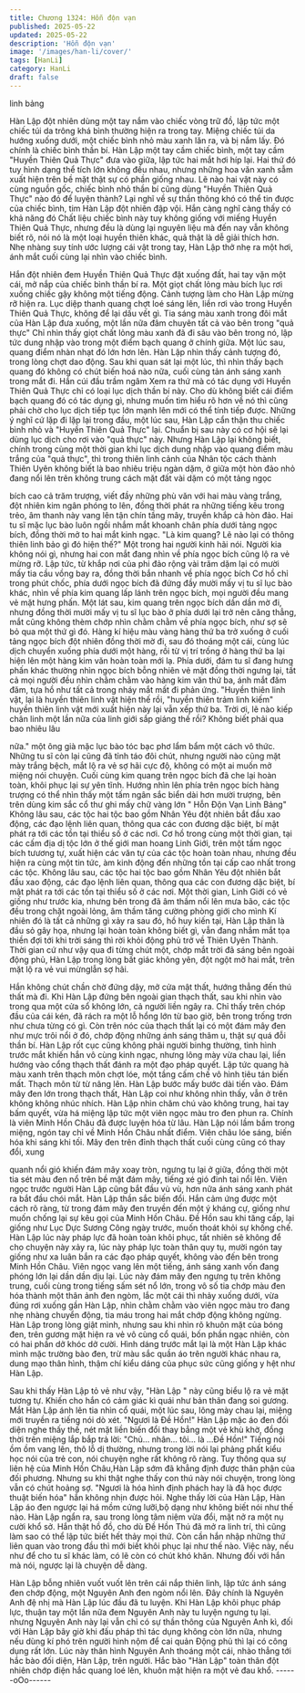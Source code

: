 ```yaml
---
title: Chương 1324: Hỗn độn vạn
published: 2025-05-22
updated: 2025-05-22
description: 'Hỗn độn vạn'
image: '/images/han-li/cover/'
tags: [HanLi]
category: HanLi
draft: false
---
```


linh bảng

Hàn Lập đột nhiên dùng một tay nắm vào chiếc vòng trữ đồ, lập
tức một chiếc túi da trông khá bình thường hiện ra trong tay.
Miệng chiếc túi da hướng xuống dưới, một chiếc bình nhỏ màu
xanh lăn ra, và bị nắm lấy.
Đó chính là chiếc bình thần bí.
Hàn Lập một tay cầm chiếc bình, một tay cầm "Huyền Thiên Quả
Thực" đưa vào giữa, lập tức hai mắt hơi híp lại.
Hai thứ đó tuy hình dạng thể tích lớn không đều nhau, nhưng
những hoa văn xanh sẫm xuất hiện trên bề mặt thật sự có phần
giống nhau.
Lẽ nào hai vật này có cùng nguồn gốc, chiếc bình nhỏ thần bí
cũng dùng "Huyền Thiên Quả Thực" nào đó để luyện thành?
Lại nghĩ về sự thần thông khó có thể tin được của chiếc bình, tim
Hàn Lập đột nhiên đập vội.
Hắn càng nghĩ càng thấy có khả năng đó
Chất liệu chiếc bình này tuy không giống với miếng Huyền Thiên
Quả Thực, nhưng đều là dùng lại nguyên liệu mà đến nay vẫn
không biết rõ, nói nó là một loại huyền thiên khác, quả thật là dễ
giải thích hơn.
Nhẹ nhàng suy tính ước lượng cái vật trong tay, Hàn Lập thở nhẹ
ra một hơi, ánh mắt cuối cùng lại nhìn vào chiếc bình.

Hắn đột nhiên đem Huyền Thiên Quả Thực đặt xuống đất, hai tay
vặn một cái, mở nắp của chiếc bình thần bí ra.
Một giọt chất lỏng màu bích lục rơi xuống chiếc gậy không một
tiếng động.
Cảnh tượng làm cho Hàn Lập mừng rỡ hiện ra.
Lục diệp thanh quang chợt loé sáng lên, liền rơi vào trong Huyền
Thiên Quả Thực, không để lại dấu vết gì.
Tia sáng màu xanh trong đôi mắt của Hàn Lập đưa xuống, một
lần nữa đâm chuyên tất cả vào bên trong "quả thực"
Chỉ nhìn thấy giọt chất lỏng màu xanh đã đi sâu vào bên trong nó,
lập tức dung nhập vào trong một điểm bạch quang ở chính giữa.
Một lúc sau, quang điểm nhàn nhạt đó lớn hơn lên.
Hàn Lập nhìn thấy cảnh tượng đó, trong lòng chợt dao động. Sau
khi quan sát lại một lúc, thì nhìn thấy bạch quang đó không có
chút biến hoá nào nữa, cuối cùng tản ánh sáng xanh trong mắt đi.
Hắn cúi đầu trầm ngâm
Xem ra thứ mà có tác dụng với Huyền Thiên Quả Thực chỉ có loại
lục dịch thần bí này. Cho dù không biết cái điểm bạch quang đó
có tác dụng gì, nhưng muốn tìm hiểu rõ hơn về nó thì cũng phải
chờ cho lục dịch tiếp tục lớn mạnh lên mới có thể tính tiếp được.
Những ý nghĩ cứ lặp đi lặp lại trong đầu, một lúc sau, Hàn Lập
cẩn thận thu chiếc bình nhỏ và "Huyền Thiên Quả Thực" lại.
Chuẩn bị sau này có cơ hội sẽ lại dùng lục dịch cho rơi vào "quả
thực" này.
Nhưng Hàn Lập lại không biết, chính trong cùng một thời gian khi
lục dịch dung nhập vào quang điểm màu trắng của "quả thực", thì
trong thiên linh cảnh của Nhân tộc cách thành Thiên Uyên không
biết là bao nhiêu triệu ngàn dặm, ở giữa một hòn đảo nhỏ đang
nổi lên trên không trung cách mặt đất vài dặm có một tảng ngọc

bích cao cả trăm trượng, viết đầy những phù văn với hai màu
vàng trắng, đột nhiên kim ngân phóng to lên, đồng thời phát ra
những tiếng kêu trong trẻo, âm thanh này vang lên tận chín tầng
mây, truyền khắp cả hòn đảo.
Hai tu sĩ mặc lục bào luôn ngồi nhắm mắt khoanh chân phía dưới
tảng ngọc bích, đồng thời mở to hai mắt kinh ngạc.
"Là kim quang? Lẽ nào lại có thông thiên linh bảo gì đó hiện thế?"
Một trong hai người kinh hãi nói.
Người kia không nói gì, nhưng hai con mắt đang nhìn về phía
ngọc bích cũng lộ ra vẻ mừng rỡ.
Lập tức, từ khắp nơi của phi đảo rộng vài trăm dặm lại có mười
mấy tia cầu vồng bay ra, đồng thời bắn nhanh về phía ngọc bích
Cơ hồ chỉ trong phút chốc, phía dưới ngọc bích đã đứng đầy
mười mấy vị tu sĩ lục bào khác, nhìn về phía kim quang lấp lánh
trên ngọc bích, mọi người đều mang vẻ mặt hưng phấn.
Một lát sau, kim quang trên ngọc bích dần dần mờ đi, nhưng đồng
thời mười mấy vị tu sĩ lục bào ở phía dưới lại trở nên căng thẳng,
mắt cũng không thèm chớp nhìn chằm chằm về phía ngọc bích,
như sợ sẽ bỏ qua một thứ gì đó.
Hàng kí hiệu màu vàng hàng thứ ba trở xuống ở cuối tảng ngọc
bích đột nhiên đồng thời mờ đi, sau đó thoáng một cái, cùng lúc
dịch chuyển xuống phía dưới một hàng, rồi từ vị trí trống ở hàng
thứ ba lại hiện lên một hàng kim văn hoàn toàn mới lạ.
Phía dưới, đám tu sĩ đang hưng phấn khác thường nhìn ngọc
bích bỗng nhiên vẻ mặt đồng thời ngưng lại, tất cả mọi người đều
nhìn chằm chằm vào hàng kim văn thứ ba, ánh mắt đăm đăm, tựa
hồ như tất cả trong nháy mắt mất đi phản ứng.
"Huyền thiên linh vật, lại là huyền thiên linh vật hiện thế rồi,
"huyền thiên trảm linh kiếm" huyền thiên linh vật mới xuất hiện
này lại vẫn xếp thứ ba. Trời ơi, lẽ nào kiếp chân linh một lần nữa
của linh giới sắp giáng thế rồi? Không biết phải qua bao nhiêu lâu

nữa." một ông già mặc lục bào tóc bạc phơ lẩm bẩm một cách vô
thức.
Những tu sĩ còn lại cũng đã tỉnh táo đôi chút, nhưng người nào
cũng mặt mày trắng bệch, mắt lộ ra vẻ sợ hãi cực độ, không có
một ai muốn mở miệng nói chuyện.
Cuối cùng kim quang trên ngọc bích đã che lại hoàn toàn, khôi
phục lại sự yên tĩnh.
Hướng nhìn lên phía trên ngọc bích hàng trượng có thể nhìn thấy
một tấm ngân sắc biển dài hơn mười trượng, bên trên dùng kim
sắc cổ thư ghi mấy chữ vàng lớn " Hỗn Độn Vạn Linh Bảng"
Không lâu sau, các tộc hai tộc bao gồm Nhân Yêu đột nhiên bắt
đầu xao động, các đạo lệnh liên quan, thông qua các con đương
dặc biệt, bí mật phát ra tới các tồn tại thiểu số ở các nơi.
Cơ hồ trong cùng một thời gian, tại các cấm địa dị tộc lớn ở thế
giới man hoang Linh Giới, trên một tấm ngọc bích tưương tự, xuất
hiện các văn tự của các tộc hoàn toàn nhau, nhưng đều hiện ra
cùng một tin tức, àm kinh động đến những tồn tại cấp cao nhất
trong các tộc.
Không lâu sau, các tộc hai tộc bao gồm Nhân Yêu đột nhiên bắt
đầu xao động, các đạo lệnh liên quan, thông qua các con đương
dặc biệt, bí mật phát ra tới các tồn tại thiểu số ở các nơi.
Một thời gian, Linh Giới có vẻ giống như trước kia, nhưng bên
trong đã âm thầm nổi lên mưa bão, các tộc đều trong chặt ngoài
lỏng, âm thầm tăng cường phòng giới cho mình
Kí nhiên đó là tất cả những gì xảy ra sau đó, hồ huy kiến tại, Hàn
Lập thân là đầu sỏ gây họa, nhưng lại hoàn toàn không biết gì,
vẫn đang nhắm mắt tọa thiền đợi tới khi trời sáng thì rời khỏi động
phủ trở về Thiên Uyên Thành.
Thời gian cứ như vậy qua đi từng chút một, chớp mắt trời đã sáng
bên ngoài động phủ, Hàn Lập trong lòng bất giác không yên, đột
ngột mở hai mắt, trên mặt lộ ra vẻ vui mừnglẫn sợ hãi.

Hắn không chút chần chờ đứng dậy, mở cửa mật thất, hướng
thẳng đến thú thất mà đi.
Khi Hàn Lập đứng bên ngoài gian thạch thất, sau khi nhìn vào
trong qua một cửa sổ không lớn, cả người liền ngây ra.
Chỉ thấy trên chóp đầu của cái kén, đã rách ra một lỗ hổng lớn từ
bao giờ, bên trong trống trơn như chưa từng có gì.
Còn trên nóc của thạch thất lại có một đám mây đen như mực trôi
nổi ở đó, chớp động những ánh sáng thâm u, thật sự quá đỗi thần
bí.
Hàn Lập rốt cục cũng không phải người binhg thường, tình hình
trước mắt khiến hắn vô cùng kinh ngạc, nhưng lông mày vừa
chau lại, liền hướng vào cổng thạch thất đánh ra một đạo pháp
quyết.
Lập tức quang hà màu xanh trên thạch môn chợt lóe, một tầng
cấm chế vô hình tiêu tán biến mất.
Thạch môn từ từ nâng lên.
Hàn Lập bước mấy bước dài tiến vào.
Đám mây đen lớn trong thạch thất, Hàn Lập coi như không nhìn
thấy, vẫn ở trên không không nhúc nhích.
Hàn Lập nhìn chăm chú vào không trung, hai tay bấm quyết, vừa
há miệng lập tức một viên ngọc màu tro đen phun ra.
Chính là viên Minh Hồn Châu đã được luyện hóa từ lâu.
Hàn Lập nói lầm bầm trong miệng, ngón tay chỉ về Minh Hồn
Châu nhất điểm.
Viên châu lóe sáng, biến hóa khi sáng khi tối.
Mây đen trên đỉnh thạch thất cuối cùng cũng có thay đổi, xung

quanh nổi gió khiến đám mây xoay tròn, ngưng tụ lại ở giữa, đồng
thời một tia sét màu đen nổ trên bề mặt đám mây, tiếng xé gió
đinh tai nổi lên.
Viên ngọc trước người Hàn Lập cũng bắt đầu vù vù, hơn nữa ánh
sáng xanh phát ra bắt đầu chói mắt.
Hàn Lập thần sắc biến đổi.
Hắn cảm ứng được một cách rõ ràng, từ trong đám mây đen
truyền đến một ý kháng cự, giống như muốn chống lại sự kêu gọi
của Minh Hồn Châu.
Đề Hồn sau khi tăng cấp, lại giống như Lục Dực Sương Công
ngày trước, muốn thoát khỏi sự khống chế.
Hàn Lập lúc này pháp lực đã hoàn toàn khôi phục, tất nhiên sẽ
không để cho chuyện này xảy ra, lúc này pháp lực toàn thân quy
tụ, mười ngón tay giống như xa luân bắn ra các đạo pháp quyết,
không vào đến bên trong Minh Hồn Châu.
Viên ngọc vang lên một tiếng, ánh sáng xanh vốn đang phóng lớn
lại dần dần dịu lại.
Lúc này đám mây đen ngưng tụ trên không trung, cuối cùng trong
tiếng sấm sét nổ lớn, trong vô số tia chớp màu đen hóa thành một
thân ảnh đen ngòm, lắc một cái thì nhảy xuống dưới, vừa đúng
rơi xuống gần Hàn Lập, nhìn chằm chằm vào viên ngọc màu tro
đang nhẹ nhàng chuyển động, tia máu trong hai mắt chớp động
không ngừng.
Hàn Lập trong lòng giật mình, nhưng sau khi nhìn rõ khuôn mặt
của bóng đen, trên gương mặt hiện ra vẻ vô cùng cổ quái, bốn
phần ngạc nhiên, còn có hai phần dở khóc dở cười.
Hình dáng trước mắt lại là một Hàn Lập khác mình mặc trường
bào đen, trừ màu sắc quần áo trên người khác nhau ra, dung
mạo thân hình, thậm chí kiểu dáng của phục sức cũng giống y hệt
như Hàn Lập.

Sau khi thấy Hàn Lập tỏ vẻ như vậy, "Hàn Lập " này cũng biểu lộ
ra vẻ mặt tương tự.
Khiến cho hắn có cảm giác kì quái như bản thân đang soi gương.
Mắt Hàn Lập ánh lên tia nhìn cổ quái, một lúc sau, lông mày chau
lại, miệng mới truyền ra tiếng nói dò xét.
"Ngươi là Đề Hồn!"
Hàn Lập mặc áo đen đối diện nghe thấy thế, nét mặt liền biến đổi
thay bẳng một vẻ khù khờ, đồng thời trên miệng lắp bắp trả lời:
"Chủ… nhân… tôi… là …Đề Hồn!"
Tiếng nói ồm ồm vang lên, thô lỗ dị thường, nhưng trong lời nói lại
phảng phất kiểu học nói của trẻ con, nói chuyện nghe rất không rõ
ràng.
Tuy thông qua sự liên hệ của Minh Hồn Châu,Hàn Lập sớm đã
khẳng định được thân phận của đối phương. Nhưng su khi thật
nghe thấy con thú này nói chuyện, trong lòng vẫn có chút hoảng
sợ.
"Ngươi là hóa hình định phách hay là đã học được thuật biến hóa"
hắn không nhịn được hỏi.
Nghe thấy lời của Hàn Lập, Hàn Lập áo đen ngược lại há mồm
cứng lưỡi,bộ dạng như không biết nói như thế nào.
Hàn Lập ngẩn ra, sau trong lòng tâm niệm vừa đổi, mặt nở ra một
nụ cười khổ sở.
Hắn thật hồ đồ, cho dù Đề Hồn Thú đã mở ra linh trí, thì cũng làm
sao có thể lập tức biết hết thảy mọi thứ. Còn cần hắn nhập những
thứ liên quan vào trong đầu thì mới biết khôi phục lại như thế nào.
Việc này, nếu như để cho tu sĩ khác làm, có lẽ còn có chút khó
khăn. Nhưng đối với hắn mà nói, ngược lại là chuyện dễ dàng.

Hàn Lập bỗng nhiên vuốt vuốt lên trên cái nắp thiên linh, lập tức
ánh sáng đen chớp động, một Nguyên Anh đen ngòm nổi lên.
Đây chính là Nguyên Anh đệ nhị mà Hàn Lập lúc đầu đã tu luyện.
Khi Hàn Lập khôi phục pháp lực, thuận tay một lần nữa đem
Nguyên Anh này tu luyện ngưng tụ lại. nhưng Nguyên Anh này lại
vẫn chỉ có sự thần thông của Nguyên Anh kì, đối với Hàn Lập bây
giờ khi đấu pháp thì tác dụng không còn lớn nữa, nhưng nếu
dùng kí phó trên người hình nộm để cai quản Động phủ thì lại có
công dụng rất lớn.
Lúc này thân hình Nguyên Anh thoáng một cái, nhào thẳng tới
hắc bào đối diện, Hàn Lập, trên người.
Hắc bào "Hàn Lập" toàn thân đột nhiên chớp điện hắc quang loé
lên, khuôn mặt hiện ra một vẻ đau khổ.
------oOo------
